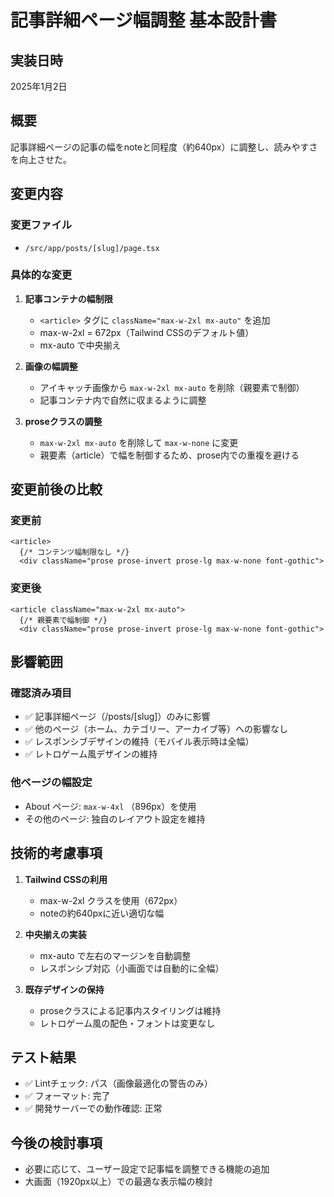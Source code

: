# 記事詳細ページ幅調整 基本設計書

## 実装日時

2025年1月2日

## 概要

記事詳細ページの記事の幅をnoteと同程度（約640px）に調整し、読みやすさを向上させた。

## 変更内容

### 変更ファイル

- `/src/app/posts/[slug]/page.tsx`

### 具体的な変更

1. **記事コンテナの幅制限**
   - `<article>` タグに `className="max-w-2xl mx-auto"` を追加
   - max-w-2xl = 672px（Tailwind CSSのデフォルト値）
   - mx-auto で中央揃え

2. **画像の幅調整**
   - アイキャッチ画像から `max-w-2xl mx-auto` を削除（親要素で制御）
   - 記事コンテナ内で自然に収まるように調整

3. **proseクラスの調整**
   - `max-w-2xl mx-auto` を削除して `max-w-none` に変更
   - 親要素（article）で幅を制御するため、prose内での重複を避ける

## 変更前後の比較

### 変更前

```tsx
<article>
  {/* コンテンツ幅制限なし */}
  <div className="prose prose-invert prose-lg max-w-none font-gothic">
```

### 変更後

```tsx
<article className="max-w-2xl mx-auto">
  {/* 親要素で幅制御 */}
  <div className="prose prose-invert prose-lg max-w-none font-gothic">
```

## 影響範囲

### 確認済み項目

- ✅ 記事詳細ページ（/posts/[slug]）のみに影響
- ✅ 他のページ（ホーム、カテゴリー、アーカイブ等）への影響なし
- ✅ レスポンシブデザインの維持（モバイル表示時は全幅）
- ✅ レトロゲーム風デザインの維持

### 他ページの幅設定

- About ページ: `max-w-4xl` （896px）を使用
- その他のページ: 独自のレイアウト設定を維持

## 技術的考慮事項

1. **Tailwind CSSの利用**
   - max-w-2xl クラスを使用（672px）
   - noteの約640pxに近い適切な幅

2. **中央揃えの実装**
   - mx-auto で左右のマージンを自動調整
   - レスポンシブ対応（小画面では自動的に全幅）

3. **既存デザインの保持**
   - proseクラスによる記事内スタイリングは維持
   - レトロゲーム風の配色・フォントは変更なし

## テスト結果

- ✅ Lintチェック: パス（画像最適化の警告のみ）
- ✅ フォーマット: 完了
- ✅ 開発サーバーでの動作確認: 正常

## 今後の検討事項

- 必要に応じて、ユーザー設定で記事幅を調整できる機能の追加
- 大画面（1920px以上）での最適な表示幅の検討
